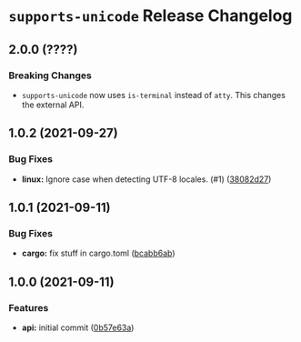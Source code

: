 # `supports-unicode` Release Changelog

<a name="2.0.0"></a>
## 2.0.0 (????)

### Breaking Changes

* `supports-unicode` now uses `is-terminal` instead of `atty`. This changes the external API.

<a name="1.0.2"></a>
## 1.0.2 (2021-09-27)

### Bug Fixes

* **linux:** Ignore case when detecting UTF-8 locales. (#1) ([38082d27](https://github.com/zkat/supports-unicode/commit/38082d27b13c6c3289cc126babeb8b20e2f72d3b))

<a name="1.0.1"></a>
## 1.0.1 (2021-09-11)

### Bug Fixes

* **cargo:** fix stuff in cargo.toml ([bcabb6ab](https://github.com/zkat/supports-unicode/commit/bcabb6ab3540e8cd3ce8cf8de51c00fe531936fe))

<a name="1.0.0"></a>
## 1.0.0 (2021-09-11)

### Features

* **api:** initial commit ([0b57e63a](https://github.com/zkat/supports-unicode/commit/0b57e63a443d4aab57ecf24868394e0d06984465))
